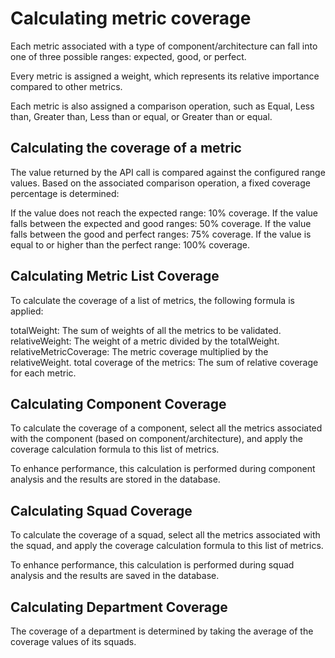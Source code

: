 # Calculating metric coverage

Each metric associated with a type of component/architecture can fall into one of three possible ranges: expected, good, or perfect.

Every metric is assigned a weight, which represents its relative importance compared to other metrics.

Each metric is also assigned a comparison operation, such as Equal, Less than, Greater than, Less than or equal, or Greater than or equal.

## Calculating the coverage of a metric 

The value returned by the API call is compared against the configured range values. Based on the associated comparison operation, a fixed coverage percentage is determined:

If the value does not reach the expected range: 10% coverage.
If the value falls between the expected and good ranges: 50% coverage.
If the value falls between the good and perfect ranges: 75% coverage.
If the value is equal to or higher than the perfect range: 100% coverage.

## Calculating Metric List Coverage

To calculate the coverage of a list of metrics, the following formula is applied:

totalWeight: The sum of weights of all the metrics to be validated.
relativeWeight: The weight of a metric divided by the totalWeight.
relativeMetricCoverage: The metric coverage multiplied by the relativeWeight.
total coverage of the metrics: The sum of relative coverage for each metric.

## Calculating Component Coverage

To calculate the coverage of a component, select all the metrics associated with the component (based on component/architecture), and apply the coverage calculation formula to this list of metrics.

To enhance performance, this calculation is performed during component analysis and the results are stored in the database.

## Calculating Squad Coverage

To calculate the coverage of a squad, select all the metrics associated with the squad, and apply the coverage calculation formula to this list of metrics.

To enhance performance, this calculation is performed during squad analysis and the results are saved in the database.

## Calculating Department Coverage

The coverage of a department is determined by taking the average of the coverage values of its squads.